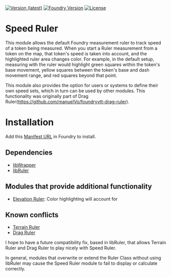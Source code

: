 [![Version (latest)](https://img.shields.io/github/v/release/caewok/fvtt-speed-ruler)](https://github.com/caewok/fvtt-speed-ruler/releases/latest)
[![Foundry Version](https://img.shields.io/badge/dynamic/json.svg?url=https://github.com/caewok/fvtt-speed-ruler/releases/latest/download/module.json&label=Foundry%20Version&query=$.compatibleCoreVersion&colorB=blueviolet)](https://github.com/caewok/fvtt-speed-ruler/releases/latest)
[![License](https://img.shields.io/github/license/caewok/fvtt-speed-ruler)](LICENSE)

# Speed Ruler

This module allows the default Foundry measurement ruler to track speed of a token being measured. When you start a Ruler measurement from a token on the map, that token's speed is taken into account, and the highlighted ruler area changes color. For example, in the default setup, measuring with the ruler would highlight green squares within the token's base movement, yellow squares between the token's base and dash movement range, and red squares beyond that point.

This module also provides the option for users or systems to define their own speed sets, which in turn can be used by other modules. This functionality was originally part of Drag Ruler(https://github.com/manuelVo/foundryvtt-drag-ruler). 

# Installation
Add this [Manifest URL](https://github.com/caewok/fvtt-speed-ruler/releases/latest/download/module.json) in Foundry to install.

## Dependencies
- [libWrapper](https://github.com/ruipin/fvtt-lib-wrapper)
- [libRuler](https://github.com/caewok/fvtt-lib-ruler)

## Modules that provide additional functionality
- [Elevation Ruler](https://github.com/caewok/fvtt-elevation-ruler): Color highlighting will account for 

## Known conflicts
- [Terrain Ruler](https://github.com/manuelVo/foundryvtt-terrain-ruler)
- [Drag Ruler](https://github.com/manuelVo/foundryvtt-drag-ruler)

I hope to have a future compatibility fix, based in libRuler, that allows Terrain Ruler and Drag Ruler to play nicely with Speed Ruler.

In general, modules that overwrite or extend the Ruler Class without using libRuler may cause the Speed Ruler module to fail to display or calculate correctly. 

